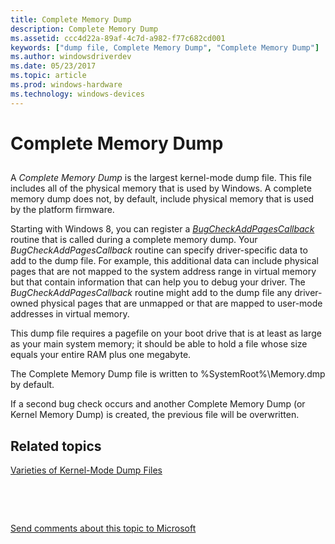 ```yaml
---
title: Complete Memory Dump
description: Complete Memory Dump
ms.assetid: ccc4d22a-89af-4c7d-a982-f77c682cd001
keywords: ["dump file, Complete Memory Dump", "Complete Memory Dump"]
ms.author: windowsdriverdev
ms.date: 05/23/2017
ms.topic: article
ms.prod: windows-hardware
ms.technology: windows-devices
---
```


# Complete Memory Dump


## <span id="ddk_complete_memory_dump_dbg"></span><span id="DDK_COMPLETE_MEMORY_DUMP_DBG"></span>


A *Complete Memory Dump* is the largest kernel-mode dump file. This file includes all of the physical memory that is used by Windows. A complete memory dump does not, by default, include physical memory that is used by the platform firmware.

Starting with Windows 8, you can register a [*BugCheckAddPagesCallback*](https://msdn.microsoft.com/library/windows/hardware/ff540669) routine that is called during a complete memory dump. Your *BugCheckAddPagesCallback* routine can specify driver-specific data to add to the dump file. For example, this additional data can include physical pages that are not mapped to the system address range in virtual memory but that contain information that can help you to debug your driver. The *BugCheckAddPagesCallback* routine might add to the dump file any driver-owned physical pages that are unmapped or that are mapped to user-mode addresses in virtual memory.

This dump file requires a pagefile on your boot drive that is at least as large as your main system memory; it should be able to hold a file whose size equals your entire RAM plus one megabyte.

The Complete Memory Dump file is written to %SystemRoot%\\Memory.dmp by default.

If a second bug check occurs and another Complete Memory Dump (or Kernel Memory Dump) is created, the previous file will be overwritten.

## <span id="related_topics"></span>Related topics


[Varieties of Kernel-Mode Dump Files](varieties-of-kernel-mode-dump-files.md)

 

 

[Send comments about this topic to Microsoft](mailto:wsddocfb@microsoft.com?subject=Documentation%20feedback%20[debugger\debugger]:%20Complete%20Memory%20Dump%20%20RELEASE:%20%285/15/2017%29&body=%0A%0APRIVACY%20STATEMENT%0A%0AWe%20use%20your%20feedback%20to%20improve%20the%20documentation.%20We%20don't%20use%20your%20email%20address%20for%20any%20other%20purpose,%20and%20we'll%20remove%20your%20email%20address%20from%20our%20system%20after%20the%20issue%20that%20you're%20reporting%20is%20fixed.%20While%20we're%20working%20to%20fix%20this%20issue,%20we%20might%20send%20you%20an%20email%20message%20to%20ask%20for%20more%20info.%20Later,%20we%20might%20also%20send%20you%20an%20email%20message%20to%20let%20you%20know%20that%20we've%20addressed%20your%20feedback.%0A%0AFor%20more%20info%20about%20Microsoft's%20privacy%20policy,%20see%20http://privacy.microsoft.com/default.aspx. "Send comments about this topic to Microsoft")





